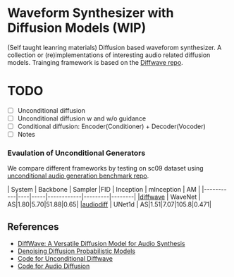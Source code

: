 # Waveform Synthesizer with Diffusion Models (WIP)
(Self taught leanring materials) Diffusion based waveforom synthesizer. A collection or (re)implementations of interesting audio related diffusion models. Trainging framework is based on the [Diffwave repo](https://github.com/lmnt-com/diffwave). 

# TODO
- [ ] Unconditional diffusion
- [ ] Unconditional diffusion w and w/o guidance
- [ ] Conditional diffusion: Encoder(Conditioner) + Decoder(Vocoder)
- [ ] Notes

### Evaulation of Unconditional Generators
We compare different frameworks by testing on sc09 dataset using [unconditional audio generation benchmark repo](https://github.com/gzhu06/Unconditional-Audio-Generation-Benchmark).

| System    |  Backbone   | Sampler |FID | Inception  | mInception | AM | 
|-----------|----|-----|------------|---------|--------|
|[diffwave](https://github.com/philsyn/DiffWave-unconditional)  | WaveNet | AS|1.80|5.70|51.88|0.65|
|[audiodiff](https://github.com/archinetai/audio-diffusion-pytorch)  | UNet1d | AS|1.51|7.07|105.8|0.471|


## References
- [DiffWave: A Versatile Diffusion Model for Audio Synthesis](https://arxiv.org/pdf/2009.09761.pdf)
- [Denoising Diffusion Probabilistic Models](https://arxiv.org/pdf/2006.11239.pdf)
- [Code for Unconditional Diffwave](https://github.com/philsyn/DiffWave-unconditional)
- [Code for Audio Diffusion](https://github.com/archinetai/audio-diffusion-pytorch)
